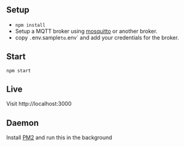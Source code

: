 ## Setup

- `npm install`
- Setup a MQTT broker using [mosquitto](https://mosquitto.org/) or another broker.
- copy `.`env.sample`to`.env` and add your credentials for the broker.

## Start

`npm start`

## Live

Visit http://localhost:3000

## Daemon

Install [PM2](http://pm2.keymetrics.io/) and run this in the background
